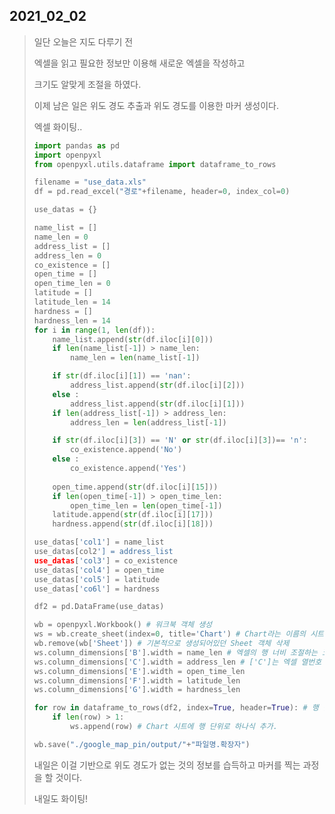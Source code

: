2021_02_02
---
> 일단 오늘은 지도 다루기 전
>
> 엑셀을 읽고 필요한 정보만 이용해 새로운 엑셀을 작성하고 
>
> 크기도 알맞게 조절을 하였다.
> 
> 이제 남은 일은 위도 경도 추출과 위도 경도를 이용한 마커 생성이다.
>
> 엑셀 화이팅..
> ```Python
> import pandas as pd
> import openpyxl
> from openpyxl.utils.dataframe import dataframe_to_rows
> 
> filename = "use_data.xls"
> df = pd.read_excel("경로"+filename, header=0, index_col=0)
> 
> use_datas = {}
> 
> name_list = []
> name_len = 0
> address_list = []
> address_len = 0
> co_existence = []
> open_time = []
> open_time_len = 0
> latitude = []
> latitude_len = 14
> hardness = []
> hardness_len = 14
> for i in range(1, len(df)):
>     name_list.append(str(df.iloc[i][0]))
>     if len(name_list[-1]) > name_len:
>         name_len = len(name_list[-1])
> 
>     if str(df.iloc[i][1]) == 'nan':
>         address_list.append(str(df.iloc[i][2]))
>     else :
>         address_list.append(str(df.iloc[i][1]))
>     if len(address_list[-1]) > address_len:
>         address_len = len(address_list[-1])
> 
>     if str(df.iloc[i][3]) == 'N' or str(df.iloc[i][3])== 'n':
>         co_existence.append('No')
>     else :
>         co_existence.append('Yes')
>     
>     open_time.append(str(df.iloc[i][15]))
>     if len(open_time[-1]) > open_time_len:
>         open_time_len = len(open_time[-1])
>     latitude.append(str(df.iloc[i][17]))
>     hardness.append(str(df.iloc[i][18]))
> 
> use_datas['col1'] = name_list
> use_datas[col2'] = address_list
> use_datas['col3'] = co_existence
> use_datas['col4'] = open_time
> use_datas['col5'] = latitude
> use_datas['co6l'] = hardness
> 
> df2 = pd.DataFrame(use_datas)
> 
> wb = openpyxl.Workbook() # 워크북 객체 생성
> ws = wb.create_sheet(index=0, title='Chart') # Chart라는 이름의 시트 생성
> wb.remove(wb['Sheet']) # 기본적으로 생성되어있던 Sheet 객체 삭제
> ws.column_dimensions['B'].width = name_len # 엑셀의 행 너비 조절하는 코드, 문자열중 가장 긴것의 길이로 이용함
> ws.column_dimensions['C'].width = address_len # ['C']는 엑셀 열번호 A B C D ...
> ws.column_dimensions['E'].width = open_time_len
> ws.column_dimensions['F'].width = latitude_len
> ws.column_dimensions['G'].width = hardness_len
> 
> for row in dataframe_to_rows(df2, index=True, header=True): # 행 단위로 반복문 수행 (년도별 매출, 영업이익, 자산총계 등)
>     if len(row) > 1:
>         ws.append(row) # Chart 시트에 행 단위로 하나식 추가.
> 
> wb.save("./google_map_pin/output/"+"파일명.확장자")
> ```
> 내일은 이걸 기반으로 위도 경도가 없는 것의 정보를 습득하고 마커를 찍는 과정을 할 것이다.
>
> 내일도 화이팅!
